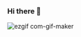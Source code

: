 ### Hi there 👋

![ezgif com-gif-maker](https://user-images.githubusercontent.com/66700080/212434362-7fa79dce-bd33-49c1-a0c4-7089aecb5cfd.gif)

<!--
**mingliu68/mingliu68** is a ✨ _special_ ✨ repository because its `README.md` (this file) appears on your GitHub profile.

Here are some ideas to get you started:

- 🔭 I’m currently working on ...
- 🌱 I’m currently learning ...
- 👯 I’m looking to collaborate on ...
- 🤔 I’m looking for help with ...
- 💬 Ask me about ...
- 📫 How to reach me: ...
- 😄 Pronouns: ...
- ⚡ Fun fact: ...
-->
